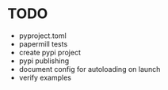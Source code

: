 TODO
====

* pyproject.toml
* papermill tests
* create pypi project
* pypi publishing
* document config for autoloading on launch
* verify examples